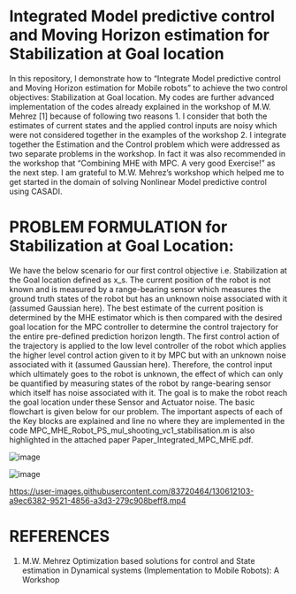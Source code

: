 # Integrated Model predictive control and Moving Horizon estimation for Stabilization at Goal location

In this repository, I demonstrate how to “Integrate Model predictive control and Moving Horizon estimation for Mobile robots” to achieve the two control objectives: Stabilization at Goal location.
My codes are further advanced implementation of the codes already explained in the workshop of M.W. Mehrez [1] because of following two reasons 1. I consider that both the estimates of current states and the applied control inputs are noisy which were not considered together in the examples of the workshop 2. I integrate together the Estimation and the Control problem which were addressed as two separate problems in the workshop. In fact it was also recommended in the workshop that “Combining MHE with MPC. A very good Exercise!” as the next step. I am grateful to M.W. Mehrez’s workshop which helped me to get started in the domain of solving Nonlinear Model predictive control using CASADI. 

# PROBLEM FORMULATION for Stabilization at Goal Location:
We have the below scenario for our first control objective i.e. Stabilization at the Goal location defined as x_s. The current position of the robot is not known and is measured by a range-bearing sensor which measures the ground truth states of the robot but has an unknown noise associated with it (assumed Gaussian here). The best estimate of the current position is determined by the MHE estimator which is then compared with the desired goal location for the MPC controller to determine the control trajectory for the entire pre-defined prediction horizon length. The first control action of the trajectory is applied to the low level controller of the robot which applies the higher level control action given to it by MPC but with an unknown noise associated with it (assumed Gaussian here). Therefore, the control input which ultimately goes to the robot is unknown, the effect of which can only be quantified by measuring states of the robot by range-bearing sensor which itself has noise associated with it. The goal is to make the robot reach the goal location under these Sensor and Actuator noise. The basic flowchart is given below for our problem. The important aspects of each of the Key blocks are explained and line no where they are implemented in the code MPC_MHE_Robot_PS_mul_shooting_vc1_stabilisation.m is also highlighted in the attached paper Paper_Integrated_MPC_MHE.pdf. 

![image](https://user-images.githubusercontent.com/83720464/130610808-939cd6e3-b6a6-4d00-8c72-c633b00f6665.png)

![image](https://user-images.githubusercontent.com/83720464/130617134-adbddd22-4371-4e3d-976e-36fedf52b043.png)

https://user-images.githubusercontent.com/83720464/130612103-a9ec6382-9521-4856-a3d3-279c908beff8.mp4

# REFERENCES
1.	M.W. Mehrez Optimization based solutions for control and State estimation in Dynamical systems (Implementation to Mobile Robots): A Workshop



